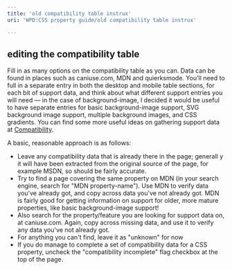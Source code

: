 ```yaml
---
title: 'old compatibility table instrux'
uri: 'WPD:CSS property guide/old compatibility table instrux'

---
```

## editing the compatibility table

Fill in as many options on the compatibility table as you can. Data can be found in places such as caniuse.com, MDN and quierksmode. You'll need to full in a separate entry in both the desktop and mobile table sections, for each bit of support data, and think about what different support entries you will need — in the case of background-image, I decided it would be useful to have separate entries for basic background-image support, SVG background image support, multiple background images, and CSS gradients. You can find some more useful ideas on gathering support data at [Compatibility](/WPD:Getting_Started/Compatibility).

A basic, reasonable approach is as follows:

-   Leave any compatibility data that is already there in the page; generall y it will have been extracted from the original source of the page, for example MSDN, so should be fairly accurate.
-   Try to find a page covering the same property on MDN (in your search engine, search for "MDN property-name"). Use MDN to verify data you've already got, and copy across data you've not already got. MDN is fairly good for getting information on support for older, more mature properties, like basic background-image support!
-   Also search for the property/feature you are looking for support data on, at caniuse.com. Again, copy across missing data, and use it to verify any data you've not already got.
-   For anything you can't find, leave it as "unknown" for now
-   If you do manage to complete a set of compatibility data for a CSS property, uncheck the "compatibility incomplete" flag checkbox at the top of the page.
